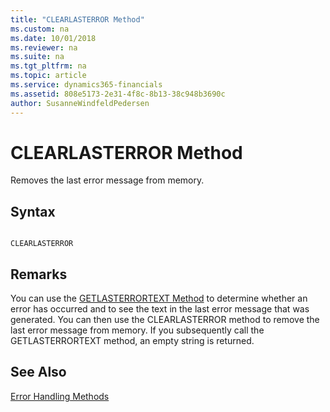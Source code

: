```yaml
---
title: "CLEARLASTERROR Method"
ms.custom: na
ms.date: 10/01/2018
ms.reviewer: na
ms.suite: na
ms.tgt_pltfrm: na
ms.topic: article
ms.service: dynamics365-financials
ms.assetid: 808e5173-2e31-4f8c-8b13-38c948b3690c
author: SusanneWindfeldPedersen
---
```


 

# CLEARLASTERROR Method
Removes the last error message from memory.  
  
## Syntax  
  
```  
  
CLEARLASTERROR  
```  
  
## Remarks  
 You can use the [GETLASTERRORTEXT Method](devenv-GETLASTERRORTEXT-Method.md) to determine whether an error has occurred and to see the text in the last error message that was generated. You can then use the CLEARLASTERROR method to remove the last error message from memory. If you subsequently call the GETLASTERRORTEXT method, an empty string is returned.  
  
## See Also  
 [Error Handling Methods](devenv-error-handling-methods.md)